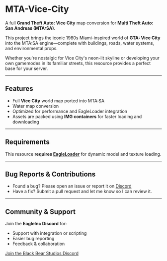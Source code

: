 # MTA-Vice-City

A full **Grand Theft Auto: Vice City** map conversion for **Multi Theft Auto: San Andreas (MTA:SA)**.

This project brings the iconic 1980s Miami-inspired world of **GTA: Vice City** into the MTA:SA engine—complete with buildings, roads, water systems, and environmental props.

Whether you're nostalgic for Vice City's neon-lit skyline or developing your own gamemodes in its familiar streets, this resource provides a perfect base for your server.

---

##  Features

- Full **Vice City** world map ported into MTA:SA
- Water map conversion
- Optimized for performance and EagleLoader integration
- Assets are packed using **IMG containers** for faster loading and downloading

---

## Requirements

This resource **requires [EagleLoader](https://github.com/BlueEagle12/MTA-SA---Eagle-Loader)** for dynamic model and texture loading.

---

## Bug Reports & Contributions

- Found a bug? Please open an issue or report it on [Discord](https://discord.gg/dp5sp7tD3B)
- Have a fix? Submit a pull request and let me know so I can review it.

---

## Community & Support

Join the **EagleInc Discord** for:
- Support with integration or scripting
- Easier bug reporting
- Feedback & collaboration

[Join the Black Bear Studios Discord](https://discord.gg/dp5sp7tD3B)
